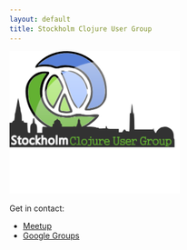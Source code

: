 ```yaml
---
layout: default
title: Stockholm Clojure User Group
---
```


<img src="images/logo_2.png" alt="Sclojug Logo" style="width: 300px;"/>

Get in contact:
* [Meetup](http://www.meetup.com/sthlm-clj/)
* [Google Groups](https://groups.google.com/forum/?fromgroups#!forum/stockholm-clojure-user-group)
